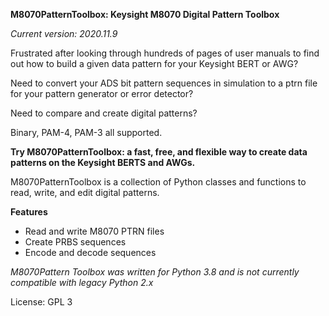 
**M8070PatternToolbox: Keysight M8070 Digital Pattern Toolbox**


*Current version: 2020.11.9*

Frustrated after looking through hundreds of pages of user manuals to find out how to build a given data pattern for your Keysight BERT or AWG?

Need to convert your ADS bit pattern sequences in simulation to a ptrn file for your pattern generator or error detector?

Need to compare and create digital patterns?

Binary, PAM-4, PAM-3 all supported.


**Try M8070PatternToolbox: a fast, free, and flexible way to create data patterns on the Keysight BERTS and AWGs.**

M8070PatternToolbox is a collection of Python classes and functions to read, write, and edit digital patterns.

**Features**

* Read and write M8070 PTRN files
* Create PRBS sequences
* Encode and decode sequences

*M8070Pattern Toolbox was written for Python 3.8 and is not currently compatible with legacy Python 2.x*

License: GPL 3

